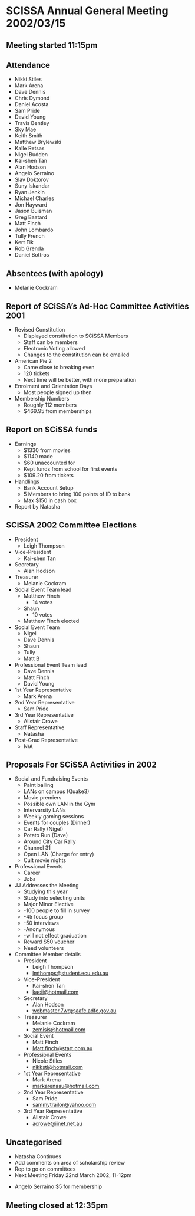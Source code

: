 SCISSA Annual General Meeting 2002/03/15
=======================================

Meeting started 11:15pm
-----------------------

Attendance 
----------
* Nikki Stiles
* Mark Arena
* Dave Dennis
* Chris Dymond
* Daniel Acosta
* Sam Pride
* David Young
* Travis Bentley
* Sky Mae
* Keith Smith
* Matthew Brylewski
* Kalle Retsas
* Nigel Budden
* Kai-shen Tan
* Alan Hodson
* Angelo Serraino
* Slav Doktorov
* Suny Iskandar
* Ryan Jenkin
* Michael Charles
* Jon Hayward
* Jason Buisman
* Greg Baatard
* Matt Finch
* John Lombardo
* Tully French
* Kert Fik
* Rob Grenda
* Daniel Bottros

Absentees (with apology)
---------
* Melanie Cockram

Report of SCiSSA’s Ad-Hoc Committee Activities 2001
---------------------------------------------------
* Revised Constitution
	+ Displayed constitution to SCiSSA Members
	+ Staff can be members
	+ Electronic Voting allowed
	+ Changes to the constitution can be emailed
* American Pie 2
	+ Came close to breaking even
	+ 120 tickets
	+ Next time will be better, with more preparation
* Enrolment and Orientation Days
	+ Most people signed up then
* Membership Numbers
	+ Roughly 112 members
	+ $469.95 from memberships

Report on SCiSSA funds
----------------------
* Earnings
	+ $1330 from movies
	+ $1140 made
	+ $60 unaccounted for
	+ Kept funds from school for first events
	+ $109.20 from tickets
* Handlings
	+ Bank Account Setup
	+ 5 Members to bring 100 points of ID to bank
	+ Max $150 in cash box
* Report by Natasha

SCiSSA 2002 Committee Elections
-------------------------------
* President
	+ Leigh Thompson
* Vice-President
	+ Kai-shen Tan
* Secretary
	+ Alan Hodson
* Treasurer
	+ Melanie Cockram
* Social Event Team lead
	+ Matthew Finch
		- 14 votes
	+ Shaun
		- 10 votes
	+ Matthew Finch elected
* Social Event Team
	+ Nigel
	+ Dave Dennis
	+ Shaun
	+ Tully
	+ Matt B
* Professional Event Team lead
	+ Dave Dennis
	+ Matt Finch
	+ David Young
* 1st Year Representative
	+ Mark Arena
* 2nd Year Representative
	+ Sam Pride
* 3rd Year Representative 
	+ Alistair Crowe
* Staff Representative
	+ Natasha
* Post-Grad Representative
	+ N/A

Proposals For SCiSSA Activities in 2002
---------------------------------------
* Social and Fundraising Events
	+ Paint balling
	+ LANs on campus (Quake3)
	+ Movie premiers
	+ Possible own LAN in the Gym
	+ Intervarsity LANs
	+ Weekly gaming sessions
	+ Events for couples (Dinner)
	+ Car Rally (Nigel)
	+ Potato Run (Dave)
	+ Around City Car Rally
	+ Channel 31
	+ Open LAN (Charge for entry)
	+ Cult movie nights
* Professional Events
	+ Career
	+ Jobs
* JJ Addresses the Meeting
	+ Studying this year
	+ Study into selecting units
	+ Major Minor Elective
	+ -100 people to fill in survey
	+ -45 focus group
	+ -50 interviews
	+ -Anonymous
	+ -will not effect graduation
	+ Reward $50 voucher
	+ Need volunteers
* Committee Member details
	+ President 
		- Leigh Thompson
		- lmthomps@student.ecu.edu.au
	+ Vice-President
		- Kai-shen Tan
		- kaeii@hotmail.com
	+ Secretary 
		- Alan Hodson
		- webmaster.7wg@aafc.adfc.gov.au
	+ Treasurer 
		- Melanie Cockram
		- zemisis@hotmail.com
	+ Social Event 
		- Matt Finch
		- Matt.finch@start.com.au
	+ Professional Events 
		- Nicole Stiles
		- nikksti@hotmail.com
	+ 1st Year Representative 
		- Mark Arena
		- markarenaau@hotmail.com
	+ 2nd Year Representative 
		- Sam Pride
		- sammytrailor@yahoo.com
	+ 3rd Year Representative 
		- Alistair Crowe
		- acrowe@iinet.net.au

Uncategorised
-------------
* Natasha Continues
* Add comments on area of scholarship review
* Rep to go on committees
* Next Meeting Friday 22nd March 2002, 11-12pm
+ Angelo Serraino $5 for membership

Meeting closed at 12:35pm
-------------------------